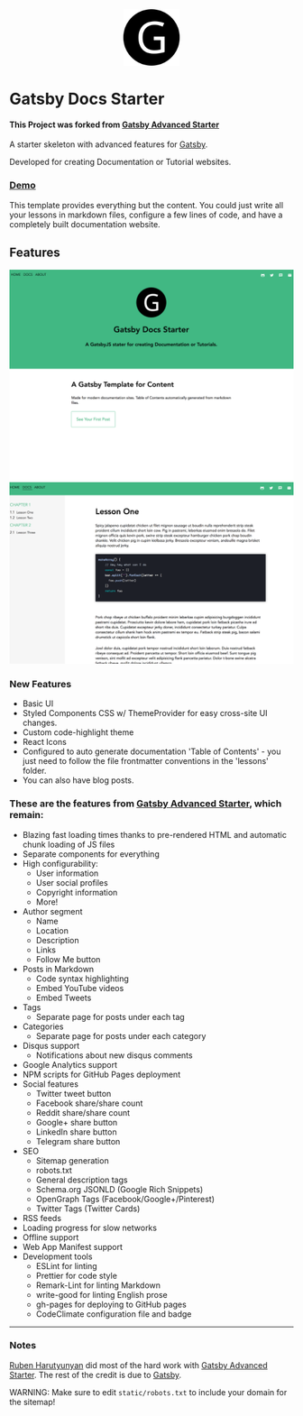 <div align="center">
    <img src="static/logos/logo-1024.png" alt="Logo" width='100px' height='100px'/>
</div>

# Gatsby Docs Starter 

#### This Project was forked from [Gatsby Advanced Starter](https://github.com/Vagr9K/gatsby-advanced-starter)

A starter skeleton with advanced features for [Gatsby](https://github.com/gatsbyjs/gatsby/).

Developed for creating Documentation or Tutorial websites.

### [Demo](https://gatsby-docs-starter.netlify.com/)

This template provides everything but the content. You could just write all your lessons in markdown files, configure a few lines of code, and have a completely built documentation website.

## Features

<div align="center">
    <img src="static/screen-shot-v0-1.png" alt="Logo" width='800px' />
</div>
<div align="center">
    <img src="static/screen-shot-v0-2.png" alt="Logo" width='800px' />
</div>

### New Features

* Basic UI
* Styled Components CSS w/ ThemeProvider for easy cross-site UI changes.
* Custom code-highlight theme
* React Icons
* Configured to auto generate documentation 'Table of Contents' - you just need to follow the file frontmatter conventions in the 'lessons' folder.
* You can also have blog posts.

### These are the features from [Gatsby Advanced Starter](https://github.com/Vagr9K/gatsby-advanced-starter), which remain:  
* Blazing fast loading times thanks to pre-rendered HTML and automatic chunk loading of JS files
* Separate components for everything
* High configurability:
  * User information
  * User social profiles
  * Copyright information
  * More!
* Author segment
  * Name
  * Location
  * Description
  * Links
  * Follow Me button
* Posts in Markdown
  * Code syntax highlighting
  * Embed YouTube videos
  * Embed Tweets
* Tags
  * Separate page for posts under each tag
* Categories
  * Separate page for posts under each category
* Disqus support
  * Notifications about new disqus comments
* Google Analytics support
* NPM scripts for GitHub Pages deployment
* Social features
  * Twitter tweet button
  * Facebook share/share count
  * Reddit share/share count
  * Google+ share button
  * LinkedIn share button
  * Telegram share button
* SEO
  * Sitemap generation
  * robots.txt
  * General description tags
  * Schema.org JSONLD (Google Rich Snippets)
  * OpenGraph Tags (Facebook/Google+/Pinterest)
  * Twitter Tags (Twitter Cards)
* RSS feeds
* Loading progress for slow networks
* Offline support
* Web App Manifest support
* Development tools
  * ESLint for linting
  * Prettier for code style
  * Remark-Lint for linting Markdown
  * write-good for linting English prose
  * gh-pages for deploying to GitHub pages
  * CodeClimate configuration file and badge

*** 

### Notes
 [Ruben Harutyunyan](https://github.com/Vagr9K) did most of the hard work with [Gatsby Advanced Starter](https://github.com/Vagr9K/gatsby-advanced-starter).
 The rest of the credit is due to [Gatsby](https://github.com/gatsbyjs/gatsby/).
 

 WARNING: Make sure to edit `static/robots.txt` to include your domain for the sitemap!
